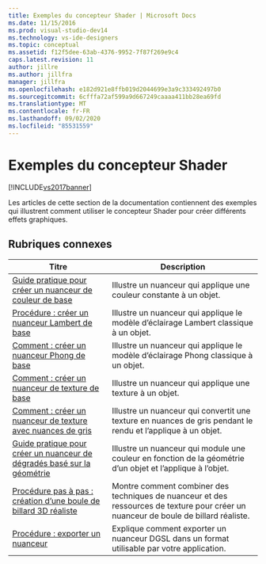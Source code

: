 ```yaml
---
title: Exemples du concepteur Shader | Microsoft Docs
ms.date: 11/15/2016
ms.prod: visual-studio-dev14
ms.technology: vs-ide-designers
ms.topic: conceptual
ms.assetid: f12f5dee-63ab-4376-9952-7f87f269e9c4
caps.latest.revision: 11
author: jillre
ms.author: jillfra
manager: jillfra
ms.openlocfilehash: e182d921e8ffb019d2044699e3a9c333492497b0
ms.sourcegitcommit: 6cfffa72af599a9d667249caaaa411bb28ea69fd
ms.translationtype: MT
ms.contentlocale: fr-FR
ms.lasthandoff: 09/02/2020
ms.locfileid: "85531559"
---
```

# <a name="shader-designer-examples"></a>Exemples du concepteur Shader
[!INCLUDE[vs2017banner](../includes/vs2017banner.md)]

Les articles de cette section de la documentation contiennent des exemples qui illustrent comment utiliser le concepteur Shader pour créer différents effets graphiques.

## <a name="related-topics"></a>Rubriques connexes

|Titre|Description|
|-|-|
|[Guide pratique pour créer un nuanceur de couleur de base](../designers/how-to-create-a-basic-color-shader.md)|Illustre un nuanceur qui applique une couleur constante à un objet.|
|[Procédure : créer un nuanceur Lambert de base](../designers/how-to-create-a-basic-lambert-shader.md)|Illustre un nuanceur qui applique le modèle d’éclairage Lambert classique à un objet.|
|[Comment : créer un nuanceur Phong de base](../designers/how-to-create-a-basic-phong-shader.md)|Illustre un nuanceur qui applique le modèle d’éclairage Phong classique à un objet.|
|[Comment : créer un nuanceur de texture de base](../designers/how-to-create-a-basic-texture-shader.md)|Illustre un nuanceur qui applique une texture à un objet.|
|[Comment : créer un nuanceur de texture avec nuances de gris](../designers/how-to-create-a-grayscale-texture-shader.md)|Illustre un nuanceur qui convertit une texture en nuances de gris pendant le rendu et l’applique à un objet.|
|[Guide pratique pour créer un nuanceur de dégradés basé sur la géométrie](../designers/how-to-create-a-geometry-based-gradient-shader.md)|Illustre un nuanceur qui module une couleur en fonction de la géométrie d’un objet et l’applique à l’objet.|
|[Procédure pas à pas : création d’une boule de billard 3D réaliste](../designers/walkthrough-creating-a-realistic-3-d-billiard-ball.md)|Montre comment combiner des techniques de nuanceur et des ressources de texture pour créer un nuanceur de boule de billard réaliste.|
|[Procédure : exporter un nuanceur](../designers/how-to-export-a-shader.md)|Explique comment exporter un nuanceur DGSL dans un format utilisable par votre application.|
